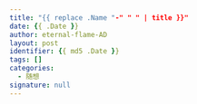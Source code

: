 ```yaml
---
title: "{{ replace .Name "-" " " | title }}"
date: {{ .Date }}
author: eternal-flame-AD
layout: post
identifier: {{ md5 .Date }}
tags: []
categories:
  - 随想
signature: null
---
```



